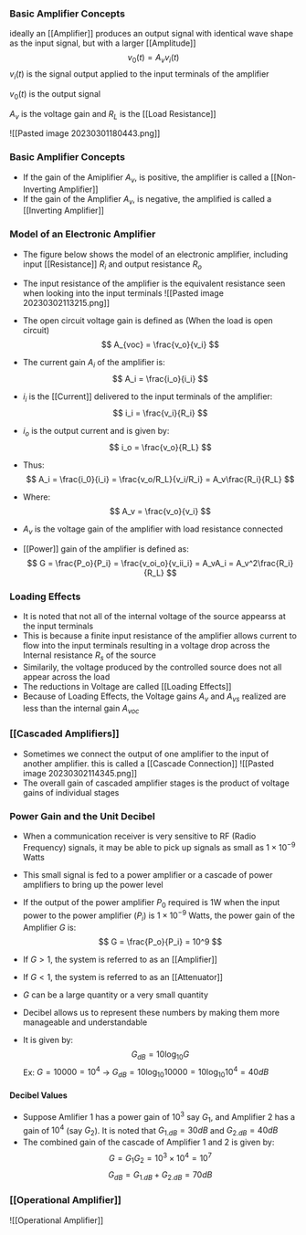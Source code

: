 ### Basic Amplifier Concepts
ideally an [[Amplifier]] produces an output signal with identical wave shape as the input signal, but with a larger [[Amplitude]]
$$ v_0(t) = A_vv_i(t) $$
$v_i(t)$ is the signal output applied to the input terminals of the amplifier

$v_0(t)$ is the output signal

$A_v$ is the voltage gain and $R_L$ is the [[Load Resistance]]

![[Pasted image 20230301180443.png]]

### Basic Amplifier Concepts
- If the gain of the Amiplifier $A_v$, is positive, the amplifier is called a [[Non-Inverting Amplifier]]
- If the gain of the Amplifier $A_v$, is negative, the amplified is called a [[Inverting Amplifier]]

### Model of an Electronic Amplifier
- The figure below shows the model of an electronic amplifier, including input [[Resistance]] $R_i$ and output resistance $R_o$
- The input resistance of the amplifier is the equivalent resistance seen when looking into the input terminals
![[Pasted image 20230302113215.png]]

- The open circuit voltage gain is defined as (When the load is open circuit)
$$ A_{voc} = \frac{v_o}{v_i} $$
- The current gain $A_i$ of the amplifier is:
$$ A_i = \frac{i_o}{i_i} $$
- $i_i$ is the [[Current]] delivered to the input terminals of the amplifier:
$$ i_i = \frac{v_i}{R_i} $$
- $i_o$ is the output current and is given by:
$$ i_o = \frac{v_o}{R_L} $$
- Thus:
$$ A_i = \frac{i_0}{i_i} = \frac{v_o/R_L}{v_i/R_i} = A_v\frac{R_i}{R_L} $$
- Where:
$$ A_v = \frac{v_o}{v_i} $$
- $A_v$ is the voltage gain of the amplifier with load resistance connected
- [[Power]] gain of the amplifier is defined as:
$$ G = \frac{P_o}{P_i} = \frac{v_oi_o}{v_ii_i} = A_vA_i = A_v^2\frac{R_i}{R_L} $$

### Loading Effects
- It is noted that not all of the internal voltage of the source appearss at the input terminals
- This is because a finite input resistance of the amplifier allows current to flow into the input terminals resulting in a voltage drop across the Internal resistance $R_s$ of the source
- Similarily, the voltage produced by the controlled source does not all appear across the load
- The reductions in Voltage are called [[Loading Effects]]
- Because of Loading Effects, the Voltage gains $A_v$ and $A_{vs}$ realized are less than the internal gain $A_{voc}$

### [[Cascaded Amplifiers]]
- Sometimes we connect the output of one amplifier to the input of another amplifier. this is called a [[Cascade Connection]]
![[Pasted image 20230302114345.png]]
- The overall gain of cascaded amplifier stages is the product of voltage gains of individual stages

### Power Gain and the Unit Decibel
- When a communication receiver is very sensitive to RF (Radio Frequency) signals, it may be able to pick up signals as small as $1\times 10^{-9}$ Watts
- This small signal is fed to a power amplifier or a cascade of power amplifiers to bring up the power level
- If the output of the power amplifier $P_0$ required is 1W when the input power to the power amplifier ($P_i$) is $1\times 10^{-9}$ Watts, the power gain of the Amplifier $G$ is:
$$ G = \frac{P_o}{P_i} = 10^9 $$
- If $G>1$, the system is referred to as an [[Amplifier]]
- If $G<1$, the system is referred to as an [[Attenuator]]

- $G$ can be a large quantity or a very small quantity
- Decibel allows us to represent these numbers by making them more manageable and understandable
- It is given by:
$$ G_{dB} = 10\log_{10}G $$
Ex: $G = 10000 = 10^4$ -> $G_{dB} = 10\log_{10}10000 = 10\log_{10}10^4 = 40dB$

#### Decibel Values
- Suppose Amlifier 1 has a power gain of $10^3$ say $G_1$, and Amplifier 2 has a gain of $10^4$ (say $G_2$). It is noted that $G_{1.dB} = 30dB$ and $G_{2.dB} = 40dB$
- The combined gain of the cascade of Amplifier 1 and 2 is given by:
$$ G = G_1G_2 = 10^3\times 10^4 = 10^7 $$
$$ G_{dB} = G_{1.dB} + G_{2.dB} = 70dB $$
### [[Operational Amplifier]]
![[Operational Amplifier]]

